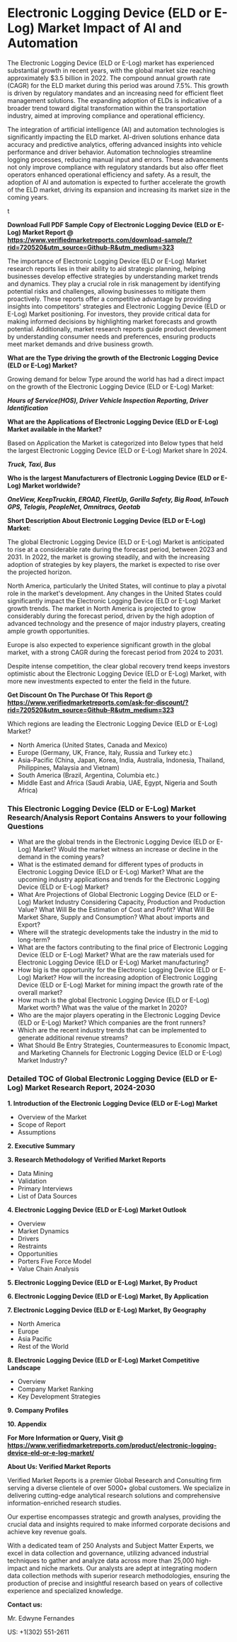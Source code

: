 <meta name="title" content="Global Electronic Logging Device (ELD or E-Log) Market Impact of AI and Automation"><meta name="description" content="The Electronic Logging Device (ELD or E-Log) market has experienced substantial growth in recent years, with the global market size reaching approximately $3.5 billion"><meta name="title" content="Electronic Logging Device (ELD or E-Log) Market Size, Share, Scope, Trends, Growth, Opportunities, Analysis, Forecast"><h1>Electronic Logging Device (ELD or E-Log) Market Impact of AI and Automation</h1><p>The Electronic Logging Device (ELD or E-Log) market has experienced substantial growth in recent years, with the global market size reaching approximately $3.5 billion in 2022. The compound annual growth rate (CAGR) for the ELD market during this period was around 7.5%. This growth is driven by regulatory mandates and an increasing need for efficient fleet management solutions. The expanding adoption of ELDs is indicative of a broader trend toward digital transformation within the transportation industry, aimed at improving compliance and operational efficiency.</p><p>The integration of artificial intelligence (AI) and automation technologies is significantly impacting the ELD market. AI-driven solutions enhance data accuracy and predictive analytics, offering advanced insights into vehicle performance and driver behavior. Automation technologies streamline logging processes, reducing manual input and errors. These advancements not only improve compliance with regulatory standards but also offer fleet operators enhanced operational efficiency and safety. As a result, the adoption of AI and automation is expected to further accelerate the growth of the ELD market, driving its expansion and increasing its market size in the coming years.</p>t</p><p id="" class=""><strong>Download Full PDF Sample Copy of Electronic Logging Device (ELD or E-Log) Market Report @ <a href="https://www.verifiedmarketreports.com/download-sample/?rid=720520&utm_source=Github-R&utm_medium=323" target="_blank">https://www.verifiedmarketreports.com/download-sample/?rid=720520&utm_source=Github-R&utm_medium=323</a></strong></p><p>The importance of&nbsp;Electronic Logging Device (ELD or E-Log) Market research reports lies in their ability to aid strategic planning, helping businesses develop effective strategies by understanding market trends and dynamics. They play a crucial role in risk management by identifying potential risks and challenges, allowing businesses to mitigate them proactively. These reports offer a competitive advantage by providing insights into competitors' strategies and Electronic Logging Device (ELD or E-Log) Market positioning. For investors, they provide critical data for making informed decisions by highlighting market forecasts and growth potential. Additionally, market research reports guide product development by understanding consumer needs and preferences, ensuring products meet market demands and drive business growth.</p><p><strong>What are the&nbsp;Type driving the growth of the Electronic Logging Device (ELD or E-Log) Market?</strong></p><p id="" class="">Growing demand for below Type around the world has had a direct impact on the growth of the Electronic Logging Device (ELD or E-Log) Market:</p><em><strong>Hours of Service(HOS), Driver Vehicle Inspection Reporting, Driver Identification</strong></em></p><strong>What are the&nbsp;Applications&nbsp;of Electronic Logging Device (ELD or E-Log) Market available in the Market?</strong></p><p id="" class="">Based on Application the Market is categorized into Below types that held the largest Electronic Logging Device (ELD or E-Log) Market share In 2024.</p><em><strong>Truck, Taxi, Bus</strong></em></p><strong>Who is the largest Manufacturers of Electronic Logging Device (ELD or E-Log) Market worldwide?</strong></p><p><em><strong>OneView, KeepTruckin, EROAD, FleetUp, Gorilla Safety, Big Road, InTouch GPS, Telogis, PeopleNet, Omnitracs, Geotab</strong></em></p><p id="" class=""><strong>Short Description About Electronic Logging Device (ELD or E-Log) Market:</strong></p><p>The global Electronic Logging Device (ELD or E-Log) Market is anticipated to rise at a considerable rate during the forecast period, between 2023 and 2031. In 2022, the market is growing steadily, and with the increasing adoption of strategies by key players, the market is expected to rise over the projected horizon.</p><p>North America, particularly the United States, will continue to play a pivotal role in the market's development. Any changes in the United States could significantly impact the Electronic Logging Device (ELD or E-Log) Market growth trends. The market in North America is projected to grow considerably during the forecast period, driven by the high adoption of advanced technology and the presence of major industry players, creating ample growth opportunities.</p><p>Europe is also expected to experience significant growth in the global market, with a strong CAGR during the forecast period from 2024 to 2031.</p><p>Despite intense competition, the clear global recovery trend keeps investors optimistic about the Electronic Logging Device (ELD or E-Log) Market, with more new investments expected to enter the field in the future.</p><p id="" class=""><strong>Get Discount On The Purchase Of This Report @ <a href="https://www.verifiedmarketreports.com/ask-for-discount/?rid=720520&utm_source=Github-R&utm_medium=323" target="_blank">https://www.verifiedmarketreports.com/ask-for-discount/?rid=720520&utm_source=Github-R&utm_medium=323</a></strong></p>Which regions are leading the Electronic Logging Device (ELD or E-Log) Market?</p><ul><li>North America (United States, Canada and Mexico)</li><li>Europe (Germany, UK, France, Italy, Russia and Turkey etc.)</li><li>Asia-Pacific (China, Japan, Korea, India, Australia, Indonesia, Thailand, Philippines, Malaysia and Vietnam)</li><li>South America (Brazil, Argentina, Columbia etc.)</li><li>Middle East and Africa (Saudi Arabia, UAE, Egypt, Nigeria and South Africa)</li></ul><h3 id="" class="">This Electronic Logging Device (ELD or E-Log) Market Research/Analysis Report Contains Answers to your following Questions</h3><ul><li>What are the global trends in the Electronic Logging Device (ELD or E-Log) Market? Would the market witness an increase or decline in the demand in the coming years?</li><li>What is the estimated demand for different types of products in Electronic Logging Device (ELD or E-Log) Market? What are the upcoming industry applications and trends for the Electronic Logging Device (ELD or E-Log) Market?</li><li>What Are Projections of Global Electronic Logging Device (ELD or E-Log) Market Industry Considering Capacity, Production and Production Value? What Will Be the Estimation of Cost and Profit? What Will Be Market Share, Supply and Consumption? What about imports and Export?</li><li>Where will the strategic developments take the industry in the mid to long-term?</li><li>What are the factors contributing to the final price of Electronic Logging Device (ELD or E-Log) Market? What are the raw materials used for Electronic Logging Device (ELD or E-Log) Market manufacturing?</li><li>How big is the opportunity for the Electronic Logging Device (ELD or E-Log) Market? How will the increasing adoption of Electronic Logging Device (ELD or E-Log) Market for mining impact the growth rate of the overall market?</li><li>How much is the global Electronic Logging Device (ELD or E-Log) Market worth? What was the value of the market In 2020?</li><li>Who are the major players operating in the Electronic Logging Device (ELD or E-Log) Market? Which companies are the front runners?</li><li>Which are the recent industry trends that can be implemented to generate additional revenue streams?</li><li>What Should Be Entry Strategies, Countermeasures to Economic Impact, and Marketing Channels for Electronic Logging Device (ELD or E-Log) Market Industry?</li></ul><h3 id="" class="">Detailed TOC of Global Electronic Logging Device (ELD or E-Log) Market Research Report, 2024-2030</h3><p id="" class=""><strong>1. Introduction of the Electronic Logging Device (ELD or E-Log) Market</strong></p><ul><li>Overview of the Market</li><li>Scope of Report</li><li>Assumptions</li></ul><p id="" class=""><strong>2. Executive Summary</strong></p><p id="" class=""><strong>3. Research Methodology of Verified Market Reports</strong></p><ul><li>Data Mining</li><li>Validation</li><li>Primary Interviews</li><li>List of Data Sources</li></ul><p id="" class=""><strong>4. Electronic Logging Device (ELD or E-Log) Market Outlook</strong></p><ul><li>Overview</li><li>Market Dynamics</li><li>Drivers</li><li>Restraints</li><li>Opportunities</li><li>Porters Five Force Model</li><li>Value Chain Analysis</li></ul><p id="" class=""><strong>5. Electronic Logging Device (ELD or E-Log) Market, By Product</strong></p><p id="" class=""><strong>6. Electronic Logging Device (ELD or E-Log) Market, By Application</strong></p><p id="" class=""><strong>7. Electronic Logging Device (ELD or E-Log) Market, By Geography</strong></p><ul><li>North America</li><li>Europe</li><li>Asia Pacific</li><li>Rest of the World</li></ul><p id="" class=""><strong>8. Electronic Logging Device (ELD or E-Log) Market Competitive Landscape</strong></p><ul><li>Overview</li><li>Company Market Ranking</li><li>Key Development Strategies</li></ul><p id="" class=""><strong>9. Company Profiles</strong></p><p id="" class=""><strong>10. Appendix</strong></p><p id="" class=""><strong>For More Information or Query, Visit @ <a href="https://www.verifiedmarketreports.com/product/electronic-logging-device-eld-or-e-log-market/" target="_blank">https://www.verifiedmarketreports.com/product/electronic-logging-device-eld-or-e-log-market/</a></strong></p><p id="" class=""><strong>About Us: Verified Market Reports</strong></p><p id="" class="">Verified Market Reports is a premier Global Research and Consulting firm serving a diverse clientele of over 5000+ global customers. We specialize in delivering cutting-edge analytical research solutions and comprehensive information-enriched research studies.</p><p id="" class="">Our expertise encompasses strategic and growth analyses, providing the crucial data and insights required to make informed corporate decisions and achieve key revenue goals.</p><p id="" class="">With a dedicated team of 250 Analysts and Subject Matter Experts, we excel in data collection and governance, utilizing advanced industrial techniques to gather and analyze data across more than 25,000 high-impact and niche markets. Our analysts are adept at integrating modern data collection methods with superior research methodologies, ensuring the production of precise and insightful research based on years of collective experience and specialized knowledge.</p><p id="" class=""><strong>Contact us:</strong></p><p id="" class="">Mr. Edwyne Fernandes</p><p id="" class="">US: +1(302) 551-2611</p>